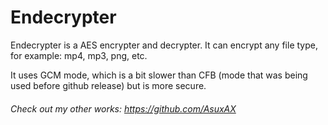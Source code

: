 # Endecrypter

Endecrypter is a AES encrypter and decrypter.
It can encrypt any file type, for example: mp4, mp3, png, etc.

It uses GCM mode, which is a bit slower than CFB (mode that was being used before github release) but is more secure.

###### Check out my other works: https://github.com/AsuxAX
